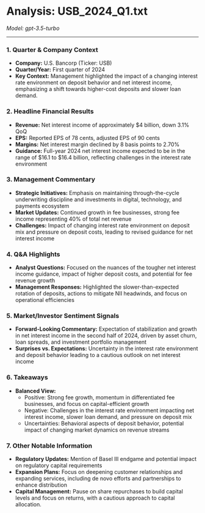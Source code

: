 # Analysis: USB_2024_Q1.txt

*Model: gpt-3.5-turbo*

---

### 1. Quarter & Company Context
- **Company:** U.S. Bancorp (Ticker: USB)
- **Quarter/Year:** First quarter of 2024
- **Key Context:** Management highlighted the impact of a changing interest rate environment on deposit behavior and net interest income, emphasizing a shift towards higher-cost deposits and slower loan demand.

### 2. Headline Financial Results
- **Revenue:** Net interest income of approximately $4 billion, down 3.1% QoQ
- **EPS:** Reported EPS of 78 cents, adjusted EPS of 90 cents
- **Margins:** Net interest margin declined by 8 basis points to 2.70%
- **Guidance:** Full-year 2024 net interest income expected to be in the range of $16.1 to $16.4 billion, reflecting challenges in the interest rate environment

### 3. Management Commentary
- **Strategic Initiatives:** Emphasis on maintaining through-the-cycle underwriting discipline and investments in digital, technology, and payments ecosystem
- **Market Updates:** Continued growth in fee businesses, strong fee income representing 40% of total net revenue
- **Challenges:** Impact of changing interest rate environment on deposit mix and pressure on deposit costs, leading to revised guidance for net interest income

### 4. Q&A Highlights
- **Analyst Questions:** Focused on the nuances of the tougher net interest income guidance, impact of higher deposit costs, and potential for fee revenue growth
- **Management Responses:** Highlighted the slower-than-expected rotation of deposits, actions to mitigate NII headwinds, and focus on operational efficiencies

### 5. Market/Investor Sentiment Signals
- **Forward-Looking Commentary:** Expectation of stabilization and growth in net interest income in the second half of 2024, driven by asset churn, loan spreads, and investment portfolio management
- **Surprises vs. Expectations:** Uncertainty in the interest rate environment and deposit behavior leading to a cautious outlook on net interest income

### 6. Takeaways
- **Balanced View:** 
  - Positive: Strong fee growth, momentum in differentiated fee businesses, and focus on capital-efficient growth
  - Negative: Challenges in the interest rate environment impacting net interest income, slower loan demand, and pressure on deposit mix
  - Uncertainties: Behavioral aspects of deposit behavior, potential impact of changing market dynamics on revenue streams

### 7. Other Notable Information
- **Regulatory Updates:** Mention of Basel III endgame and potential impact on regulatory capital requirements
- **Expansion Plans:** Focus on deepening customer relationships and expanding services, including de novo efforts and partnerships to enhance distribution
- **Capital Management:** Pause on share repurchases to build capital levels and focus on returns, with a cautious approach to capital allocation.